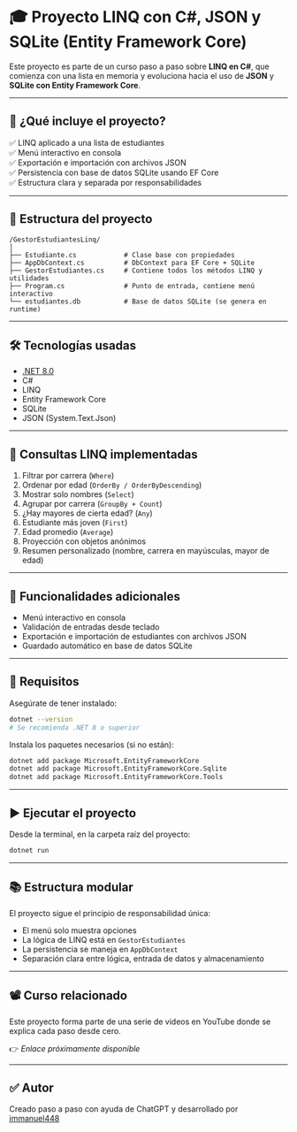 # 🎓 Proyecto LINQ con C#, JSON y SQLite (Entity Framework Core)

Este proyecto es parte de un curso paso a paso sobre **LINQ en C#**, que comienza con una lista en memoria y evoluciona hacia el uso de **JSON** y **SQLite con Entity Framework Core**.

---

## 🚀 ¿Qué incluye el proyecto?

✅ LINQ aplicado a una lista de estudiantes  
✅ Menú interactivo en consola  
✅ Exportación e importación con archivos JSON  
✅ Persistencia con base de datos SQLite usando EF Core  
✅ Estructura clara y separada por responsabilidades

---

## 📂 Estructura del proyecto

```
/GestorEstudiantesLinq/
│
├── Estudiante.cs            # Clase base con propiedades
├── AppDbContext.cs          # DbContext para EF Core + SQLite
├── GestorEstudiantes.cs     # Contiene todos los métodos LINQ y utilidades
├── Program.cs               # Punto de entrada, contiene menú interactivo
└── estudiantes.db           # Base de datos SQLite (se genera en runtime)
```

---

## 🛠️ Tecnologías usadas

- [.NET 8.0](https://dotnet.microsoft.com/en-us/download)
- C#
- LINQ
- Entity Framework Core
- SQLite
- JSON (System.Text.Json)

---

## 📌 Consultas LINQ implementadas

1. Filtrar por carrera (`Where`)
2. Ordenar por edad (`OrderBy / OrderByDescending`)
3. Mostrar solo nombres (`Select`)
4. Agrupar por carrera (`GroupBy + Count`)
5. ¿Hay mayores de cierta edad? (`Any`)
6. Estudiante más joven (`First`)
7. Edad promedio (`Average`)
8. Proyección con objetos anónimos
9. Resumen personalizado (nombre, carrera en mayúsculas, mayor de edad)

---

## 🔄 Funcionalidades adicionales

- Menú interactivo en consola
- Validación de entradas desde teclado
- Exportación e importación de estudiantes con archivos JSON
- Guardado automático en base de datos SQLite

---

## 💾 Requisitos

Asegúrate de tener instalado:

```bash
dotnet --version
# Se recomienda .NET 8 o superior
```

Instala los paquetes necesarios (si no están):

```bash
dotnet add package Microsoft.EntityFrameworkCore
dotnet add package Microsoft.EntityFrameworkCore.Sqlite
dotnet add package Microsoft.EntityFrameworkCore.Tools
```

---

## ▶️ Ejecutar el proyecto

Desde la terminal, en la carpeta raíz del proyecto:

```bash
dotnet run
```

---

## 📚 Estructura modular

El proyecto sigue el principio de responsabilidad única:

- El menú solo muestra opciones
- La lógica de LINQ está en `GestorEstudiantes`
- La persistencia se maneja en `AppDbContext`
- Separación clara entre lógica, entrada de datos y almacenamiento

---

## 📽️ Curso relacionado

Este proyecto forma parte de una serie de videos en YouTube donde se explica cada paso desde cero.

👉 _Enlace próximamente disponible_

---

## ✅ Autor

Creado paso a paso con ayuda de ChatGPT y desarrollado por [immanuel448](https://github.com/immanuel448)

